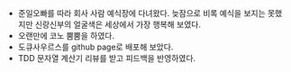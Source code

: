 - 준일오빠를 따라 회사 사람 예식장에 다녀왔다. 늦잠으로 비록 예식을 보지는 못했지만 신랑신부의 얼굴색은 세상에서 가장 행복해 보였다.
- 오랜만에 코노 뿜뿜을 하였다.
- 도큐사우르스를 github page로 배포해 보았다.
- TDD 문자열 계산기 리뷰를 받고 피드백을 반영하였다.
